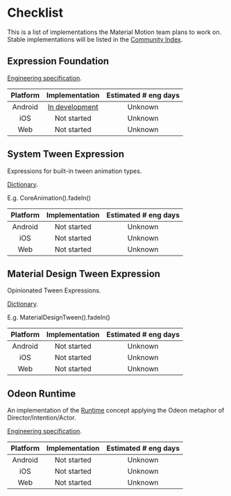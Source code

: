 # Checklist

This is a list of implementations the Material Motion team plans to work on. Stable implementations will be listed in the [Community Index](https://material-motion.gitbooks.io/material-motion-starmap/content/community_index/).

## Expression Foundation

[Engineering specification](https://material-motion.gitbooks.io/material-motion-starmap/content/specifications/expressions.html).

| Platform | Implementation | Estimated # eng days |
|:--------:|:--------------:|:--------------------:|
| Android  | [In development](https://github.com/material-motion/material-motion-expression-android) | Unknown |
| iOS      | Not started | Unknown |
| Web      | Not started | Unknown |

## System Tween Expression

Expressions for built-in tween animation types.

[Dictionary](https://material-motion.gitbooks.io/material-motion-starmap/content/material_motion/dictionary.html).

E.g. CoreAnimation().fadeIn()

| Platform | Implementation | Estimated # eng days |
|:--------:|:--------------:|:--------------------:|
| Android  | Not started | Unknown |
| iOS      | Not started | Unknown |
| Web      | Not started | Unknown |

## Material Design Tween Expression

Opinionated Tween Expressions.

[Dictionary](https://material-motion.gitbooks.io/material-motion-starmap/content/material_motion/dictionary.html).

E.g. MaterialDesignTween().fadeIn()

| Platform | Implementation | Estimated # eng days |
|:--------:|:--------------:|:--------------------:|
| Android  | Not started | Unknown |
| iOS      | Not started | Unknown |
| Web      | Not started | Unknown |

## Odeon Runtime

An implementation of the [Runtime](https://material-motion.gitbooks.io/material-motion-starmap/content/concepts/runtimes.html) concept applying the Odeon metaphor of Director/Intention/Actor.

[Engineering specification](https://material-motion.gitbooks.io/material-motion-starmap/content/specifications/runtime.html).

| Platform | Implementation | Estimated # eng days |
|:--------:|:--------------:|:--------------------:|
| Android  | Not started | Unknown |
| iOS      | Not started | Unknown |
| Web      | Not started | Unknown |

